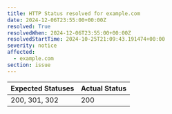 ```yaml
---
title: HTTP Status resolved for example.com
date: 2024-12-06T23:55:00+00:00Z
resolved: True
resolvedWhen: 2024-12-06T23:55:00+00:00Z
resolvedStartTime: 2024-10-25T21:09:43.191474+00:00
severity: notice
affected:
  - example.com
section: issue
---
```


| Expected Statuses | Actual Status  |
|-------------------|----------------|
| 200, 301, 302 | 200 |
